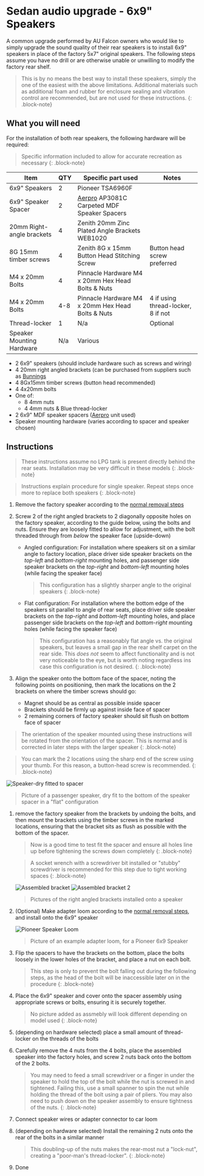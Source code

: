 # Sedan audio upgrade - 6x9" Speakers

A common upgrade performed by AU Falcon owners who would like to simply upgrade the sound quality of their rear speakers is to install 6x9" speakers in place of the factory 5x7" original speakers. The following steps assume you have no drill or are otherwise unable or unwilling to modify the factory rear shelf.

> This is by no means the best way to install these speakers, simply the one of the easiest with the above limitations. Additional materials such as additional foam and rubber for enclosure sealing and vibration control are recommended, but are not used for these instructions.
{: .block-note}

## What you will need

For the installation of both rear speakers, the following hardware will be required:

> Specific information included to allow for accurate recreation as necessary
{: .block-note}

| Item | QTY | Specific part used | Notes |
| --- | --- | --- | --- |
| 6x9" Speakers | 2 | Pioneer TSA6960F | |
| 6x9" Speaker Spacer | 2 | [Aerpro](../../../Credits.md#sources) AP3081C Carpeted MDF Speaker Spacers | |
| 20mm Right-angle brackets | 4 | Zenith 20mm Zinc Plated Angle Brackets WEB1020 | |
| 8G 15mm timber screws | 4 | Zenith 8G x 15mm Button Head Stitching Screw | Button head screw preferred |
| M4 x 20mm Bolts | 4 | Pinnacle Hardware M4 x 20mm Hex Head Bolts & Nuts | |
| M4 x 20mm Bolts | 4-8 | Pinnacle Hardware M4 x 20mm Hex Head Bolts & Nuts | 4 if using thread-locker, 8 if not | 
| Thread-locker | 1 | N/a | Optional |
| Speaker Mounting Hardware | N/a | Various | |

- 2 6x9" speakers (should include hardware such as screws and wiring)
- 4 20mm right angled brackets (can be purchased from suppliers such as [Bunnings](../../../Credits.md#sources)
- 4 8Gx15mm timber screws (button head recommended)
- 4 4x20mm bolts
- One of:
  - 8 4mm nuts
  - 4 4mm nuts & Blue thread-locker
- 2 6x9" MDF speaker spacers ([Aerpro](../../../Credits.md#sources) unit used)
- Speaker mounting hardware (varies according to spacer and speaker chosen)

## Instructions

> These instructions assume no LPG tank is present directly behind the rear seats. Installation may be very difficult in these models
{: .block-note}

> Instructions explain procedure for single speaker. Repeat steps once more to replace both speakers
{: .block-note}

1. Remove the factory speaker according to the [normal removal steps](../Speakers.md#rear-speakers---sedan)
1. Screw 2 of the right angled brackets to 2 diagonally opposite holes on the factory speaker, according to the guide below, using the bolts and nuts. Ensure they are loosely fitted to allow for adjustment, with the bolt threaded through from *below* the speaker face (upside-down)

    - Angled configuration: For installation where speakers sit on a similar angle to factory location, place driver side speaker brackets on the *top-left* and *bottom-right* mounting holes, and passenger side speaker brackets on the *top-right* and *bottom-left* mounting holes (while facing the speaker face)

        > This configuration has a slightly sharper angle to the original speakers
        {: .block-note}

    - Flat configuration: For installation where the bottom edge of the speakers sit parallel to angle of rear seats, place driver side speaker brackets on the *top-right* and *bottom-left* mounting holes, and place passenger side brackets on the *top-left* and *bottom-right* mounting holes (while facing the speaker face)

        > This configuration has a reasonably flat angle vs. the original speakers, but leaves a small gap in the rear shelf carpet on the rear side. This *does not* seem to affect functionality and is not very noticeable to the eye, but is worth noting regardless ins case this configuration is not desired.
        {: .block-note}

1. Align the speaker onto the bottom face of the spacer, noting the following points on positioning, then mark the locations on the 2 brackets on where the timber screws should go:
    - Magnet should be as central as possible inside spacer
    - Brackets should be firmly up against inside face of spacer
    - 2 remaining corners of factory speaker should sit flush on bottom face of spacer

> The orientation of the speaker mounted using these instructions will be rotated from the orientation of the spacer. This is normal and is corrected in later steps with the larger speaker
{: .block-note}

> You can mark the 2 locations using the sharp end of the screw using your thumb. For this reason, a button-head screw is recommended.
{: .block-note}

![Speaker-dry fitted to spacer](./dry-fit-bracket-passenger-flat.jpg)

> Picture of a passenger speaker, dry fit to the bottom of the speaker spacer in a "flat" configuration

1. remove the factory speaker from the brackets by undoing the bolts, and then mount the brackets using the timber screws in the marked locations, ensuring that the bracket sits as flush as possible with the bottom of the spacer.

    > Now is a good time to test fit the spacer and ensure all holes line up before tightening the screws down completely
    {: .block-note}

    > A socket wrench with a screwdriver bit installed or "stubby" screwdriver is recommended for this step due to tight working spaces
    {: .block-note}

    ![Assembled bracket](./assembled-bracket-passenger-flat.jpg)
    ![Assembled bracket 2](./assembled-bracket-passenger-flat-2.jpg)
    > Pictures of the right angled brackets installed onto a speaker

1. (Optional) Make adapter loom according to the [normal removal steps](../Speakers.md#rear-speakers---sedan), and install onto the 6x9" speaker

    ![Pioneer Speaker Loom](./speaker-loom-pioneer.jpg)
    > Picture of an example adapter loom, for a Pioneer 6x9 Speaker

1. Flip the spacers to have the brackets on the bottom, place the bolts loosely in the lower holes of the bracket, and place a nut on each bolt.

    > This step is only to prevent the bolt falling out during the following steps, as the head of the bolt will be inaccessible later on in the procedure
    {: .block-note}

1. Place the 6x9" speaker and cover onto the spacer assembly using appropriate screws or bolts, ensuring it is securely together.

    > No picture added as assmebly will look different depending on model used
    {: .block-note}

1. (depending on hardware selected) place a small amount of thread-locker on the threads of the bolts

1. Carefully remove the 4 nuts from the 4 bolts, place the assembled speaker into the factory holes, and screw 2 nuts back onto the bottom of the 2 bolts.

    > You may need to feed a small screwdriver or a finger in under the speaker to hold the top of the bolt while the nut is screwed in and tightened. Failing this, use a small spanner to spin the nut while holding the thread of the bolt using a pair of pliers. You may also need to push down on the speaker assembly to ensure tightness of the nuts.
    {: .block-note}

1. Connect speaker wires or adapter connector to car loom

1. (depending on hardware selected) Install the remaining 2 nuts onto the rear of the bolts in a similar manner

    > This doubling-up of the nuts makes the rear-most nut a "lock-nut", creating a "poor-man's thread-locker".
    {: .block-note}

1. Done